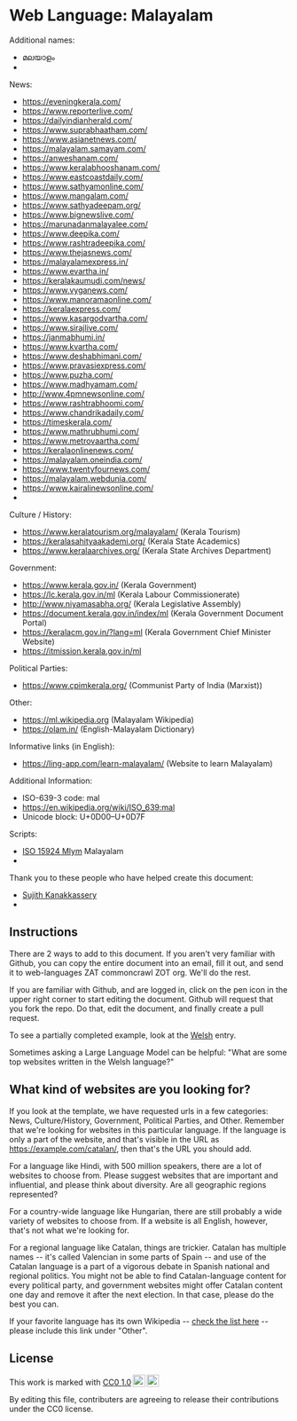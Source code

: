 # Web Language: Malayalam

Additional names:
- മലയാളം
- 

News:
- https://eveningkerala.com/
- https://www.reporterlive.com/
- https://dailyindianherald.com/
- https://www.suprabhaatham.com/
- https://www.asianetnews.com/
- https://malayalam.samayam.com/
- https://anweshanam.com/
- https://www.keralabhooshanam.com/
- https://www.eastcoastdaily.com/
- https://www.sathyamonline.com/
- https://www.mangalam.com/
- https://www.sathyadeepam.org/
- https://www.bignewslive.com/
- https://marunadanmalayalee.com/
- https://www.deepika.com/
- https://www.rashtradeepika.com/
- https://www.thejasnews.com/
- https://malayalamexpress.in/
- https://www.evartha.in/
- https://keralakaumudi.com/news/
- https://www.vyganews.com/
- https://www.manoramaonline.com/
- https://keralaexpress.com/
- https://www.kasargodvartha.com/
- https://www.sirajlive.com/
- https://janmabhumi.in/
- https://www.kvartha.com/
- https://www.deshabhimani.com/
- https://www.pravasiexpress.com/
- https://www.puzha.com/
- https://www.madhyamam.com/
- http://www.4pmnewsonline.com/
- https://www.rashtrabhoomi.com/
- https://www.chandrikadaily.com/
- https://timeskerala.com/
- https://www.mathrubhumi.com/
- https://www.metrovaartha.com/
- https://keralaonlinenews.com/
- https://malayalam.oneindia.com/
- https://www.twentyfournews.com/
- https://malayalam.webdunia.com/
- https://www.kairalinewsonline.com/
- 

Culture / History:
- https://www.keralatourism.org/malayalam/ (Kerala Tourism)
- https://keralasahityaakademi.org/ (Kerala State Academics)
- https://www.keralaarchives.org/ (Kerala State Archives Department)

Government:
- https://www.kerala.gov.in/ (Kerala Government)
- https://lc.kerala.gov.in/ml (Kerala Labour Commissionerate)
- http://www.niyamasabha.org/ (Kerala Legislative Assembly)
- https://document.kerala.gov.in/index/ml (Kerala Government Document Portal)
- https://keralacm.gov.in/?lang=ml (Kerala Government Chief Minister Website)
- https://itmission.kerala.gov.in/ml 

Political Parties:
- https://www.cpimkerala.org/ (Communist Party of India (Marxist))

Other:
- https://ml.wikipedia.org (Malayalam Wikipedia)
- https://olam.in/ (English-Malayalam Dictionary)

Informative links (in English):
- https://ling-app.com/learn-malayalam/ (Website to learn Malayalam)
  
Additional Information:
- ISO-639-3 code: mal
- https://en.wikipedia.org/wiki/ISO_639:mal
- Unicode block: U+0D00–U+0D7F

Scripts:
- <a href="https://en.wikipedia.org/wiki/ISO_15924">ISO 15924 Mlym</a> Malayalam
- 

Thank you to these people who have helped create this document:
- [Sujith Kanakkassery](https://github.com/sujik18)
- 

## Instructions

There are 2 ways to add to this document. If you aren't very familiar
with Github, you can copy the entire document into an email, fill it
out, and send it to web-languages ZAT commoncrawl ZOT org. We'll do the rest.

If you are familiar with Github, and are logged in, click on the pen
icon in the upper right corner to start editing the document.
Github will request that you fork the repo. Do that, edit the
document, and finally create a pull request.

To see a partially completed example, look at the
[Welsh](../living/welsh.md) entry.

Sometimes asking a Large Language Model can be helpful: "What are some
top websites written in the Welsh language?"

## What kind of websites are you looking for?

If you look at the template, we have requested urls in a few
categories: News, Culture/History, Government, Political Parties, and
Other. Remember that we're looking for websites in this particular
language. If the language is only a part of the website, and that's
visible in the URL as https://example.com/catalan/, then that's the
URL you should add.

For a language like Hindi, with 500 million speakers, there are a lot
of websites to choose from. Please suggest websites that are important
and influential, and please think about diversity. Are all geographic
regions represented?

For a country-wide language like Hungarian, there are still probably a
wide variety of websites to choose from. If a website is all English,
however, that's not what we're looking for.

For a regional language like Catalan, things are trickier. Catalan has
multiple names -- it's called Valencian in some parts of Spain -- and
use of the Catalan language is a part of a vigorous debate in Spanish
national and regional politics. You might not be able to find
Catalan-language content for every political party, and government
websites might offer Catalan content one day and remove it after
the next election. In that case, please do the best you can.

If your favorite language has its own Wikipedia -- [check the list here](https://en.wikipedia.org/wiki/List_of_Wikipedias) --
please include this link under "Other".

## License

<p xmlns:cc="http://creativecommons.org/ns#" >This work is marked with <a href="https://creativecommons.org/publicdomain/zero/1.0/?ref=chooser-v1" target="_blank" rel="license noopener noreferrer" style="display:inline-block;">CC0 1.0<img style="height:22px!important;margin-left:3px;vertical-align:text-bottom;" src="https://mirrors.creativecommons.org/presskit/icons/cc.svg?ref=chooser-v1" alt=""><img style="height:22px!important;margin-left:3px;vertical-align:text-bottom;" src="https://mirrors.creativecommons.org/presskit/icons/zero.svg?ref=chooser-v1" alt=""></a></p>

By editing this file, contributers are agreeing to release their contributions under the CC0 license.
